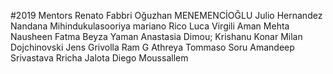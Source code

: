 #2019 Mentors
Renato Fabbri
Oğuzhan MENEMENCİOĞLU
Julio Hernandez
Nandana Mihindukulasooriya
mariano Rico
Luca Virgili
Aman Mehta
Nausheen Fatma
Beyza Yaman
Anastasia Dimou;
Krishanu Konar
Milan Dojchinovski
Jens Grivolla
Ram G Athreya
Tommaso Soru
Amandeep Srivastava
Rricha Jalota
Diego Moussallem

